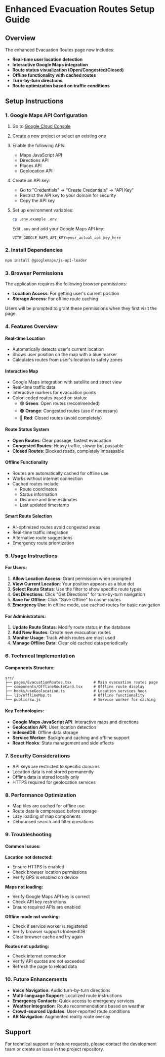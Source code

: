 # Enhanced Evacuation Routes Setup Guide

## Overview
The enhanced Evacuation Routes page now includes:
- **Real-time user location detection**
- **Interactive Google Maps integration**
- **Route status visualization (Open/Congested/Closed)**
- **Offline functionality with cached routes**
- **Turn-by-turn directions**
- **Route optimization based on traffic conditions**

## Setup Instructions

### 1. Google Maps API Configuration

1. Go to [Google Cloud Console](https://console.cloud.google.com/)
2. Create a new project or select an existing one
3. Enable the following APIs:
   - Maps JavaScript API
   - Directions API
   - Places API
   - Geolocation API

4. Create an API key:
   - Go to "Credentials" → "Create Credentials" → "API Key"
   - Restrict the API key to your domain for security
   - Copy the API key

5. Set up environment variables:
   ```bash
   cp .env.example .env
   ```
   
   Edit `.env` and add your Google Maps API key:
   ```
   VITE_GOOGLE_MAPS_API_KEY=your_actual_api_key_here
   ```

### 2. Install Dependencies

```bash
npm install @googlemaps/js-api-loader
```

### 3. Browser Permissions

The application requires the following browser permissions:
- **Location Access**: For getting user's current position
- **Storage Access**: For offline route caching

Users will be prompted to grant these permissions when they first visit the page.

### 4. Features Overview

#### Real-time Location
- Automatically detects user's current location
- Shows user position on the map with a blue marker
- Calculates routes from user's location to safety zones

#### Interactive Map
- Google Maps integration with satellite and street view
- Real-time traffic data
- Interactive markers for evacuation points
- Color-coded routes based on status:
  - 🟢 **Green**: Open routes (recommended)
  - 🟠 **Orange**: Congested routes (use if necessary)
  - 🔴 **Red**: Closed routes (avoid completely)

#### Route Status System
- **Open Routes**: Clear passage, fastest evacuation
- **Congested Routes**: Heavy traffic, slower but passable
- **Closed Routes**: Blocked roads, completely impassable

#### Offline Functionality
- Routes are automatically cached for offline use
- Works without internet connection
- Cached routes include:
  - Route coordinates
  - Status information
  - Distance and time estimates
  - Last updated timestamp

#### Smart Route Selection
- AI-optimized routes avoid congested areas
- Real-time traffic integration
- Alternative route suggestions
- Emergency route prioritization

### 5. Usage Instructions

#### For Users:
1. **Allow Location Access**: Grant permission when prompted
2. **View Current Location**: Your position appears as a blue dot
3. **Select Route Status**: Use the filter to show specific route types
4. **Get Directions**: Click "Get Directions" for turn-by-turn navigation
5. **Save for Offline**: Click "Save Offline" to cache routes
6. **Emergency Use**: In offline mode, use cached routes for basic navigation

#### For Administrators:
1. **Update Route Status**: Modify route status in the database
2. **Add New Routes**: Create new evacuation routes
3. **Monitor Usage**: Track which routes are most used
4. **Manage Offline Data**: Clear old cached data periodically

### 6. Technical Implementation

#### Components Structure:
```
src/
├── pages/EvacuationRoutes.tsx          # Main evacuation routes page
├── components/OfflineRouteCard.tsx     # Offline route display
├── hooks/useGeolocation.ts             # Location services hook
├── lib/offlineMap.ts                   # Offline functionality
└── public/sw.js                        # Service worker for caching
```

#### Key Technologies:
- **Google Maps JavaScript API**: Interactive maps and directions
- **Geolocation API**: User location detection
- **IndexedDB**: Offline data storage
- **Service Worker**: Background caching and offline support
- **React Hooks**: State management and side effects

### 7. Security Considerations

- API keys are restricted to specific domains
- Location data is not stored permanently
- Offline data is stored locally only
- HTTPS required for geolocation services

### 8. Performance Optimization

- Map tiles are cached for offline use
- Route data is compressed before storage
- Lazy loading of map components
- Debounced search and filter operations

### 9. Troubleshooting

#### Common Issues:

**Location not detected:**
- Ensure HTTPS is enabled
- Check browser location permissions
- Verify GPS is enabled on device

**Maps not loading:**
- Verify Google Maps API key is correct
- Check API key restrictions
- Ensure required APIs are enabled

**Offline mode not working:**
- Check if service worker is registered
- Verify browser supports IndexedDB
- Clear browser cache and try again

**Routes not updating:**
- Check internet connection
- Verify API quotas are not exceeded
- Refresh the page to reload data

### 10. Future Enhancements

- **Voice Navigation**: Audio turn-by-turn directions
- **Multi-language Support**: Localized route instructions
- **Emergency Contacts**: Quick access to emergency services
- **Weather Integration**: Route recommendations based on weather
- **Crowd-sourced Updates**: User-reported route conditions
- **AR Navigation**: Augmented reality route overlay

## Support

For technical support or feature requests, please contact the development team or create an issue in the project repository.
